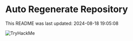# Auto Regenerate Repository

This README was last updated: 2024-08-18 19:05:08

 ![TryHackMe](https://tryhackme.com/badge/533634)
